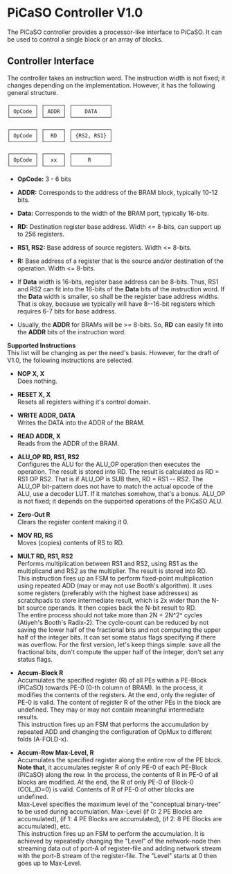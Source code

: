 **PiCaSO Controller V1.0**
==========================

The PiCaSO controller provides a processor-like interface to PiCaSO. It
can be used to control a single block or an array of blocks.

**Controller Interface**
------------------------

The controller takes an instruction word. The instruction width is not
fixed; it changes depending on the implementation. However, it has the
following general structure.


    ┌────────┐ ┌──────┐ ┌────────────┐
    │ OpCode │ │ ADDR │ │    DATA    │
    └────────┘ └──────┘ └────────────┘

    ┌────────┐ ┌──────┐ ┌────────────┐
    │ OpCode │ │  RD  │ │ {RS2, RS1} │
    └────────┘ └──────┘ └────────────┘

    ┌────────┐ ┌──────┐ ┌────────────┐
    │ OpCode │ │  xx  │ │     R      │
    └────────┘ └──────┘ └────────────┘


-   **OpCode:** 3 - 6 bits

-   **ADDR:** Corresponds to the address of the BRAM block, typically
    10-12 bits.

-   **Data:** Corresponds to the width of the BRAM port, typically
    16-bits.

-   **RD:** Destination register base address. Width \<= 8-bits, can
    support up to 256 registers.

-   **RS1, RS2:** Base address of source registers. Width \<= 8-bits.

-   **R:** Base address of a register that is the source and/or
    destination of the operation. Width \<= 8-bits.

-   If **Data** width is 16-bits, register base address can be 8-bits.
    Thus, RS1 and RS2 can fit into the 16-bits of the **Data** bits of
    the instruction word. If the **Data** width is smaller, so shall be
    the register base address widths. That is okay, because we typically
    will have 8--16-bit registers which requires 6-7 bits for base
    address.

-   Usually, the **ADDR** for BRAMs will be \>= 8-bits. So, **RD** can
    easily fit into the **ADDR** bits of the instruction word.

**Supported Instructions**\
This list will be changing as per the need's basis. However, for the
draft of V1.0, the following instructions are selected.

-   **NOP X, X**\
    Does nothing.

-   **RESET X, X**\
    Resets all registers withing it's control domain.

-   **WRITE ADDR, DATA**\
    Writes the DATA into the ADDR of the BRAM.

-   **READ ADDR, X**\
    Reads from the ADDR of the BRAM.

-   **ALU\_OP RD, RS1, RS2**\
    Configures the ALU for the ALU\_OP operation then executes the
    operation. The result is stored into RD. The result is calculated as
    RD = RS1 OP RS2. That is if ALU\_OP is SUB then, RD = RS1 -- RS2.
    The ALU\_OP bit-pattern does not have to match the actual opcode of
    the ALU, use a decoder LUT. If it matches somehow, that's a bonus.
    ALU\_OP is not fixed; it depends on the supported operations of the
    PiCaSO ALU.

-   **Zero-Out R**\
    Clears the register content making it 0.

-   **MOV RD, RS**\
    Moves (copies) contents of RS to RD.

-   **MULT RD, RS1, RS2**\
    Performs multiplication between RS1 and RS2, using RS1 as the
    multiplicand and RS2 as the multiplier. The result is stored into
    RD.\
    This instruction fires up an FSM to perform fixed-point
    multiplication using repeated ADD (may or may not use Booth's
    algorithm). It uses some registers (preferably with the highest base
    addresses) as scratchpads to store intermediate result, which is 2x
    wider than the N-bit source operands. It then copies back the N-bit
    result to RD.\
    The entire process should not take more than 2N + 2N^2^ cycles
    (Atiyeh's Booth's Radix-2). The cycle-count can be reduced by not
    saving the lower half of the fractional bits and not computing the
    upper half of the integer bits. It can set some status flags
    specifying if there was overflow. For the first version, let's keep
    things simple: save all the fractional bits, don't compute the upper
    half of the integer, don't set any status flags.

-   **Accum-Block R**\
    Accumulates the specified register (R) of all PEs within a PE-Block
    (PiCaSO) towards PE-0 (0-th column of BRAM). In the process, it
    modifies the contents of the registers. At the end, only the
    register of PE-0 is valid. The content of register R of the other
    PEs in the block are undefined. They may or may not contain
    meaningful intermediate results.\
    This instruction fires up an FSM that performs the accumulation by
    repeated ADD and changing the configuration of OpMux to different
    folds (A-FOLD-x).

-   **Accum-Row Max-Level, R**\
    Accumulates the specified register along the entire row of the PE
    block. **Note that**, it accumulates register R of only PE-0 of each
    PE-Block (PiCaSO) along the row. In the process, the contents of R
    in PE-0 of all blocks are modified. At the end, the R of only PE-0
    of Block-0 (COL\_ID=0) is valid. Contents of R of PE-0 of other
    blocks are undefined.\
    Max-Level specifies the maximum level of the "conceptual
    binary-tree" to be used during accumulation. Max-Level (if 0: 2 PE
    Blocks are accumulated), (if 1: 4 PE Blocks are accumulated), (if 2:
    8 PE Blocks are accumulated), etc.\
    This instruction fires up an FSM to perform the accumulation. It is
    achieved by repeatedly changing the "Level" of the network-node then
    streaming data out of port-A of register-file and adding network
    stream with the port-B stream of the register-file. The "Level"
    starts at 0 then goes up to Max-Level.
